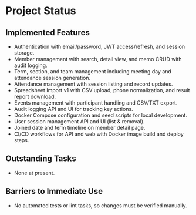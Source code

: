 # Project Status

## Implemented Features
- Authentication with email/password, JWT access/refresh, and session storage.
- Member management with search, detail view, and memo CRUD with audit logging.
- Term, section, and team management including meeting day and attendance session generation.
- Attendance management with session listing and record updates.
- Spreadsheet Import v1 with CSV upload, phone normalization, and result report download.
- Events management with participant handling and CSV/TXT export.
- Audit logging API and UI for tracking key actions.
- Docker Compose configuration and seed scripts for local development.
- User session management API and UI (list & removal).
- Joined date and term timeline on member detail page.
- CI/CD workflows for API and web with Docker image build and deploy steps.

## Outstanding Tasks
- None at present.

## Barriers to Immediate Use
- No automated tests or lint tasks, so changes must be verified manually.
